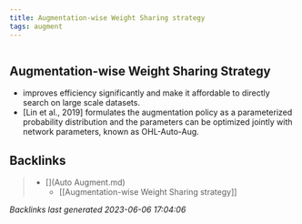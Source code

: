 ```yaml
---
title: Augmentation-wise Weight Sharing strategy
tags: augment
---
```

```toc
```

## Augmentation-wise Weight Sharing Strategy
- improves efficiency significantly and make it affordable to directly search on large scale datasets. 
- [Lin et al., 2019] formulates the augmentation policy as a parameterized probability distribution and the parameters can be optimized jointly with network parameters, known as OHL-Auto-Aug.

## Backlinks

> - [](Auto Augment.md)
>   - [[Augmentation-wise Weight Sharing strategy]]

_Backlinks last generated 2023-06-06 17:04:06_
